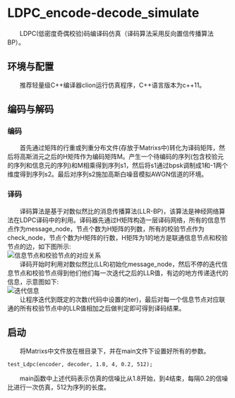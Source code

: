 # LDPC_encode-decode_simulate
&emsp;&emsp;LDPC(低密度奇偶校验)码编译码仿真（译码算法采用反向置信传播算法BP）。
## 环境与配置
&emsp;&emsp;推荐轻量级C++编译器clion运行仿真程序，C++语言版本为c++11。
## 编码与解码
### 编码
&emsp;&emsp;首先通过矩阵的行重或列重分布文件(存放于Matrixs中)转化为译码矩阵，然后将高斯消元之后的H矩阵作为编码矩阵M。产生一个待编码的序列(包含校验元的序列和信息元的序列)和M相乘得到序列s1，然后将s1通过bpsk调制成1和-1两个维度得到序列s2。最后对序列s2施加高斯白噪音模拟AWGN信道的环境。
### 译码
&emsp;&emsp;译码算法是基于对数似然比的消息传播算法(LLR-BP)，该算法是神经网络算法在LDPC译码中的利用。译码器先通过H矩阵构造一层译码网络，所有的信息节点作为message_node，节点个数为H矩阵的列数，所有的校验节点作为check_node，节点个数为H矩阵的行数，H矩阵为1的地方是联通信息节点和校验节点的边，如下图所示:  
![信息节点和校验节点的对应关系](http://p9.pstatp.com/large/4a35000a5f7773a81d69)  
&emsp;&emsp;译码开始时利用对数似然比(LLR)初始化message_node，然后不停的迭代信息节点和校验节点得到他们他们每一次迭代之后的LLR值，有边的地方传递迭代的信息，示意图如下:  
![迭代信息](http://p1.pstatp.com/large/4a35000a5fac2ef28dfb)    
&emsp;&emsp;让程序迭代到既定的次数(代码中设置的iter)，最后对每一个信息节点对应联通的所有校验节点中的LLR值相加之后做判定即可得到译码结果。
## 启动
&emsp;&emsp;将Matrixs中文件放在根目录下，并在main文件下设置好所有的参数。
```
test_Ldpc(encoder, decoder, 1.8, 4, 0.2, 512);
```
&emsp;&emsp;main函数中上述代码表示仿真的信噪比从1.8开始，到4结束，每隔0.2的信噪比进行一次仿真，512为序列的长度。
